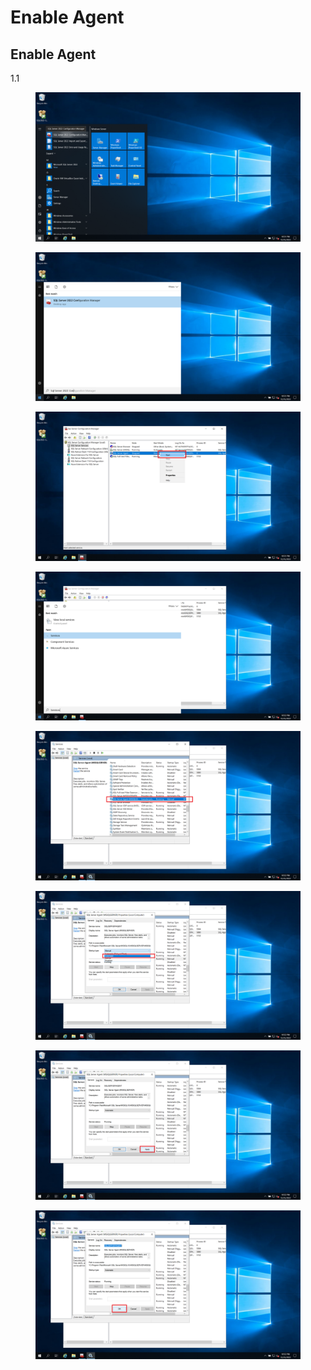 # Enable Agent

## Enable Agent

1.1&#x20;

<div>

<figure><img src="../../../../../../.gitbook/assets/Screenshot (9).png" alt=""><figcaption></figcaption></figure>

 

<figure><img src="../../../../../../.gitbook/assets/Screenshot (10) (1).png" alt=""><figcaption></figcaption></figure>

</div>

<div>

<figure><img src="../../../../../../.gitbook/assets/Screenshot (13).png" alt=""><figcaption></figcaption></figure>

 

<figure><img src="../../../../../../.gitbook/assets/Screenshot (14) (2).png" alt=""><figcaption></figcaption></figure>

 

<figure><img src="../../../../../../.gitbook/assets/Screenshot (16).png" alt=""><figcaption></figcaption></figure>

 

<figure><img src="../../../../../../.gitbook/assets/Screenshot (18) (1).png" alt=""><figcaption></figcaption></figure>

</div>

<div>

<figure><img src="../../../../../../.gitbook/assets/Screenshot (19).png" alt=""><figcaption></figcaption></figure>

 

<figure><img src="../../../../../../.gitbook/assets/Screenshot (20) (1).png" alt=""><figcaption></figcaption></figure>

</div>

